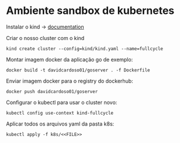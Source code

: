 # Ambiente sandbox de kubernetes

Instalar o kind -> [documentation](https://kind.sigs.k8s.io/docs/user/quick-start/#installation)

Criar o nosso cluster com o kind 

`kind create cluster --config=kind/kind.yaml --name=fullcycle`

Montar imagem docker da aplicação go de exemplo:

`docker build -t davidcardoso01/goserver . -f Dockerfile`

Enviar imagem docker para o registry do dockerhub:

`docker push davidcardoso01/goserver`

Configurar o kubectl para usar o cluster novo:

`kubectl config use-context kind-fullcycle`

Aplicar todos os arquivos yaml da pasta k8s:

`kubectl apply -f k8s/<<FILE>>`